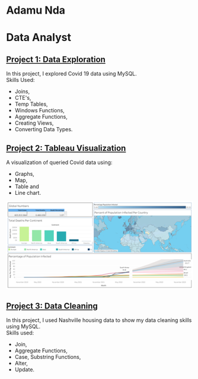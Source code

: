 # Adamu Nda
# Data Analyst 

## [Project 1: Data Exploration](https://github.com/adamunda/Portfolio/blob/main/Data%20Exploration%20Project%20Queries.sql)
In this project, I explored Covid 19 data using MySQL.  
Skills Used: 
- Joins, 
- CTE's, 
- Temp Tables, 
- Windows Functions, 
- Aggregate Functions, 
- Creating Views, 
- Converting Data Types.
  
  
## [Project 2: Tableau Visualization](https://public.tableau.com/app/profile/adamu.nda/viz/CovidDashboard_16631493077150/Dashboard1?publish=yes)
A visualization of queried Covid data using:
- Graphs,
- Map, 
- Table and 
- Line chart.

![](/Images/Tableau%20Project%20Image.jpg)

## [Project 3: Data Cleaning](https://github.com/adamunda/Portfolio/blob/main/Data%20Cleaning%20Project%20Queries.sql)
In this project, I used Nashville housing data to show my data cleaning skills using MySQL.  
Skills used:
- Join, 
- Aggregate Functions, 
- Case, Substring Functions, 
- Alter, 
- Update.



